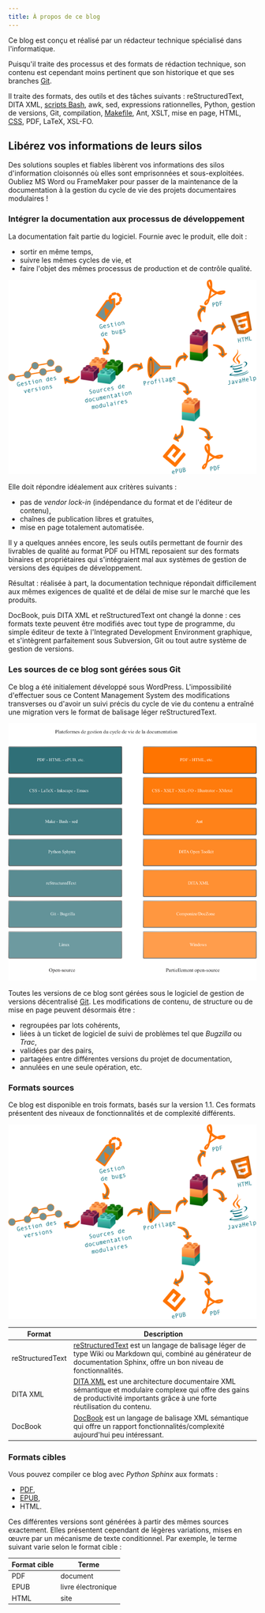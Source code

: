```yaml
---
title: À propos de ce blog
---
```


Ce blog est conçu et réalisé par un rédacteur technique spécialisé dans
l'informatique.

Puisqu'il traite des processus et des formats de rédaction technique,
son contenu est cependant moins pertinent que son historique et que ses
branches
[Git](https://github.com/olivier-carrere/redaction-technique.org/).

Il traite des formats, des outils et des tâches suivants :
reStructuredText, DITA XML, [scripts
Bash](https://github.com/olivier-carrere/redaction-technique.org/tree/master/scripts),
awk, sed, expressions rationnelles, Python, gestion de versions, Git,
compilation,
[Makefile](https://github.com/olivier-carrere/redaction-technique.org/commits/master/Makefile),
Ant, XSLT, mise en page, HTML,
[CSS](https://github.com/olivier-carrere/redaction-technique.org/tree/master/_static),
PDF, LaTeX, XSL-FO.

## Libérez vos informations de leurs silos

Des solutions souples et fiables libèrent vos informations des silos
d'information cloisonnés où elles sont emprisonnées et sous-exploitées.
Oubliez MS Word ou FrameMaker pour passer de la maintenance de la
documentation à la gestion du cycle de vie des projets documentaires
modulaires !

### Intégrer la documentation aux processus de développement

La documentation fait partie du logiciel. Fournie avec le produit, elle
doit :

-   sortir en même temps,
-   suivre les mêmes cycles de vie, et
-   faire l'objet des mêmes processus de production et de contrôle
    qualité.

![Sources de documentation modulaires au format texte](graphics/integration-doc-dev.png)

Elle doit répondre idéalement aux critères suivants :

-   pas de *vendor lock-in* (indépendance du format et de l'éditeur de
    contenu),
-   chaînes de publication libres et gratuites,
-   mise en page totalement automatisée.

Il y a quelques années encore, les seuls outils permettant de fournir
des livrables de qualité au format PDF ou HTML reposaient sur des
formats binaires et propriétaires qui s'intégraient mal aux systèmes de
gestion de versions des équipes de développement.

Résultat : réalisée à part, la documentation technique répondait
difficilement aux mêmes exigences de qualité et de délai de mise sur le
marché que les produits.

DocBook, puis DITA XML et reStructuredText ont changé la donne : ces
formats texte peuvent être modifiés avec tout type de programme, du
simple éditeur de texte à l'Integrated Development Environment
graphique, et s'intègrent parfaitement sous Subversion, Git ou tout
autre système de gestion de versions.

### Les sources de ce blog sont gérées sous Git

Ce blog a été initialement développé sous WordPress. L'impossibilité
d'effectuer sous ce Content Management System des modifications
transverses ou d'avoir un suivi précis du cycle de vie du contenu a
entraîné une migration vers le format de balisage léger
reStructuredText.

![](graphics/documentation-life-cycle-framework.png)

Toutes les versions de ce blog sont gérées sous le logiciel de gestion
de versions décentralisé [Git](http://www.git-scm.com). Les
modifications de contenu, de structure ou de mise en page peuvent
désormais être :

-   regroupées par lots cohérents,
-   liées à un ticket de logiciel de suivi de problèmes tel que
    *Bugzilla* ou *Trac*,
-   validées par des pairs,
-   partagées entre différentes versions du projet de documentation,
-   annulées en une seule opération, etc.

### Formats sources

Ce blog est disponible en trois formats, basés sur la version 1.1. Ces
formats présentent des niveaux de fonctionnalités et de complexité
différents.


![Niveau de fonctionnalités et de complexité des formats texte](graphics/integration-doc-dev.png)

| Format         | Description                                                                                                                                                                    |
|----------------|--------------------------------------------------------------------------------------------------------------------------------------------------------------------------------|
| reStructuredText | [reStructuredText](https://github.com/olivier-carrere/redaction-technique.org/tree/master) est un langage de balisage léger de type Wiki ou Markdown qui, combiné au générateur de documentation Sphinx, offre un bon niveau de fonctionnalités. |
| DITA XML       | [DITA XML](https://github.com/olivier-carrere/redaction-technique.org/tree/DITA_XML) est une architecture documentaire XML sémantique et modulaire complexe qui offre des gains de productivité importants grâce à une forte réutilisation du contenu. |
| DocBook        | [DocBook](https://github.com/olivier-carrere/redaction-technique.org/tree/DocBook) est un langage de balisage XML sémantique qui offre un rapport fonctionnalités/complexité aujourd'hui peu intéressant. |

### Formats cibles

Vous pouvez compiler ce blog avec *Python Sphinx* aux formats :

-   [PDF](),
-   [EPUB](),
-   HTML.

Ces différentes versions sont générées à partir des mêmes sources
exactement. Elles présentent cependant de légères variations, mises en
œuvre par un mécanisme de texte conditionnel. Par exemple, le terme
suivant varie selon le format cible :

| Format cible | Terme               |
|--------------|---------------------|
| PDF          | document            |
| EPUB         | livre électronique  |
| HTML         | site                |

